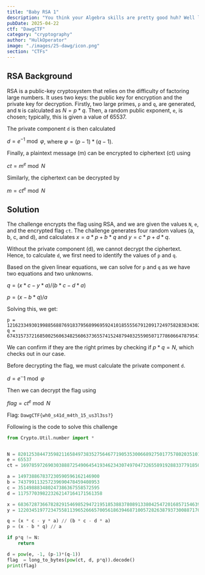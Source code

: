 ```yaml
---
title: "Baby RSA 1"
description: "You think your Algebra skills are pretty good huh? Well let's test it out."
pubDate: 2025-04-22
ctf: "DawgCTF"
category: "cryptography"
author: "HulkOperator"
image: "./images/25-dawg/icon.png"
section: "CTFs"
---
```


## RSA Background

RSA is a public-key cryptosystem that relies on the difficulty of factoring large numbers. It uses two keys: the public key for encryption and the private key for decryption. 
Firstly, two large primes, `p` and `q`, are generated, and `N` is calculated as $N = p*q$. Then, a random public exponent, `e`, is chosen; typically, this is given a value of 65537. 

The private component `d` is then calculated

$d = e^{-1} \bmod \varphi$, where $\varphi = (p-1) * (q-1)$.

Finally, a plaintext message (m) can be encrypted to ciphertext (ct) using

$ct = m ^ e \bmod N$

Similarly, the ciphertext can be decrypted by

$m = ct ^ e \bmod N$

## Solution
The challenge encrypts the flag using RSA, and we are given the values `N`, `e`, and the encrypted flag `ct`. The challenge generates four random values (a, b, c, and d), and calculates $x = a * p + b * q$ and $y = c * p + d * q$.

Without the private component (d), we cannot decrypt the ciphertext. Hence, to calculate `d`, we first need to identify the values of `p` and `q`. 

Based on the given linear equations, we can solve for `p` and `q` as we have two equations and two unknowns. 

$q = (x * c - y * a) / (b * c - d * a)$

$p = (x - b * q) / a$

Solving this, we get:
```
p = 12162334930199885688769183795689969592410185555679120917249758283834302412858357859449128842077327318557896169674210867635116014075086788310254623347673691
q = 6743157372168500256063482560637365574152487940325590507177860664787954181316130485116121883062542995102725009460890756991543596608364763570502665225651511
```

We can confirm if they are the right primes by checking if $p * q = N$, which checks out in our case.

Before decrypting the flag, we must calculate the private component `d`.

$d = e ^-1 \bmod \varphi$

Then we can decrypt the flag using 

$flag = ct ^ e \bmod N$

Flag: `DawgCTF{wh0_s41d_m4th_15_us3l3ss?}`

Following is the code to solve this challenge
```py
from Crypto.Util.number import *


N = 82012538447359821165849738352756467719053530066892750177578020351019136006996881441650616631012602654920370573185549134046659875914860421394782338722082599261391182262036434549525388081948429632803770833590739702562845306267418403878169267641023564108136843672261999376998284926318313315387819024961709097101
e = 65537
ct = 16978597269030388872549064541934623430749704732655891928833779185083334396093332647023718343748730349576361193985691953617733288330780060179716905267988202710452028943623598185277149645724247199640730959820455032298145782015884558972868277752456856802145299858618876838286795962548300080924547387662096543717

a = 149738867837230590596162146900
b = 743799113257239690478459408953
c = 351498883480247386367558572595
d = 1175770398223262147164171561358

x = 6836728736678282915469852947219518538837808913380425472016857154639492051766923345186030197640091719641785981050969319578519968972834509899732176840511342124020344870655741074618585883
y = 12203451977234755811396526665700561863946871005728263879373008871704520841041885029745864562375412192520795388389509063064717933869698154304534842876137996238014648925041725231457010083

q = (x * c - y * a) // (b * c - d * a)
p = (x - b * q) // a

if p*q != N:
    return

d = pow(e, -1, (p-1)*(q-1))
flag  = long_to_bytes(pow(ct, d, p*q)).decode()
print(flag)
```